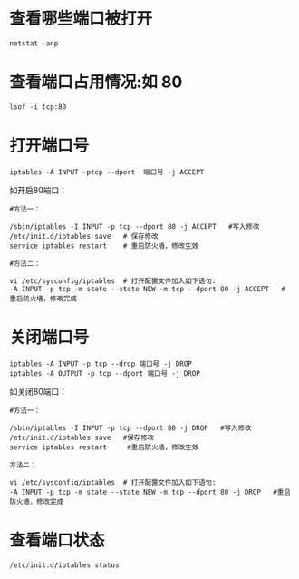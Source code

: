 # 查看哪些端口被打开  

	netstat -anp

# 查看端口占用情况:如 80

	lsof -i tcp:80


# 打开端口号

	iptables -A INPUT -ptcp --dport  端口号 -j ACCEPT

如开启80端口：

	#方法一：
 
    /sbin/iptables -I INPUT -p tcp --dport 80 -j ACCEPT   #写入修改
    /etc/init.d/iptables save   # 保存修改
    service iptables restart    # 重启防火墙，修改生效

    #方法二：

    vi /etc/sysconfig/iptables  # 打开配置文件加入如下语句:
    -A INPUT -p tcp -m state --state NEW -m tcp --dport 80 -j ACCEPT   # 重启防火墙，修改完成
 


# 关闭端口号
	
	iptables -A INPUT -p tcp --drop 端口号 -j DROP
    iptables -A OUTPUT -p tcp --dport 端口号 -j DROP


如关闭80端口：

	#方法一：
 
    /sbin/iptables -I INPUT -p tcp --dport 80 -j DROP   #写入修改
    /etc/init.d/iptables save   #保存修改
    service iptables restart     #重启防火墙，修改生效
 
    方法二：
 
    vi /etc/sysconfig/iptables  # 打开配置文件加入如下语句:
    -A INPUT -p tcp -m state --state NEW -m tcp --dport 80 -j DROP   #重启防火墙，修改完成

# 查看端口状态

    /etc/init.d/iptables status







